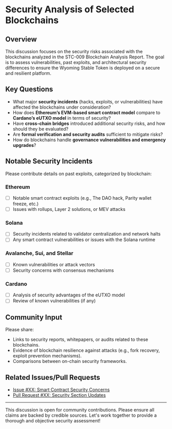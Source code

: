 # Security Analysis of Selected Blockchains

## **Overview**
This discussion focuses on the security risks associated with the blockchains analyzed in the STC-009 Blockchain Analysis Report. The goal is to assess vulnerabilities, past exploits, and architectural security differences to ensure the Wyoming Stable Token is deployed on a secure and resilient platform.

## **Key Questions**
- What major **security incidents** (hacks, exploits, or vulnerabilities) have affected the blockchains under consideration?
- How does **Ethereum’s EVM-based smart contract model** compare to **Cardano’s eUTXO model** in terms of security?
- Have **cross-chain bridges** introduced additional security risks, and how should they be evaluated?
- Are **formal verification and security audits** sufficient to mitigate risks?
- How do blockchains handle **governance vulnerabilities and emergency upgrades**?

## **Notable Security Incidents**
Please contribute details on past exploits, categorized by blockchain:

### **Ethereum**
- [ ] Notable smart contract exploits (e.g., The DAO hack, Parity wallet freeze, etc.)
- [ ] Issues with rollups, Layer 2 solutions, or MEV attacks

### **Solana**
- [ ] Security incidents related to validator centralization and network halts
- [ ] Any smart contract vulnerabilities or issues with the Solana runtime

### **Avalanche, Sui, and Stellar**
- [ ] Known vulnerabilities or attack vectors
- [ ] Security concerns with consensus mechanisms

### **Cardano**
- [ ] Analysis of security advantages of the eUTXO model
- [ ] Review of known vulnerabilities (if any)

## **Community Input**
Please share:
- Links to security reports, whitepapers, or audits related to these blockchains.
- Evidence of blockchain resilience against attacks (e.g., fork recovery, exploit prevention mechanisms).
- Comparisons between on-chain security frameworks.

## **Related Issues/Pull Requests**
- [Issue #XX: Smart Contract Security Concerns](../issues/XX)
- [Pull Request #XX: Security Section Updates](../pulls/XX)

---

This discussion is open for community contributions. Please ensure all claims are backed by credible sources. Let's work together to provide a thorough and objective security assessment!

